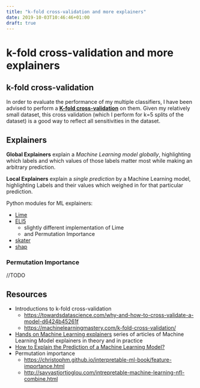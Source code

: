 ```yaml
---
title: "k-fold cross-validation and more explainers"
date: 2019-10-03T10:46:46+01:00
draft: true
---
```


# k-fold cross-validation and more explainers

## k-fold cross-validation

In order to evaluate the performance of my multiple classifiers, I have been advised to perform a [**K-fold cross-validation**](https://towardsdatascience.com/why-and-how-to-cross-validate-a-model-d6424b45261f) on them. Given my relatively small dataset, this cross validation (which I perform for k=5 splits of the dataset) is a good way to reflect all sensitivities in the dataset.

## Explainers

**Global Explainers** explain a _Machine Learning model globally_, highlighting which labels and which values of those labels matter most while making an arbitrary prediction.

**Local Explainers** explain a _single prediction_ by a Machine Learning model, highlighting Labels and their values which weighed in for that particular prediction.

Python modules for ML explainers:

- [Lime](https://github.com/marcotcr/lime)
- [ELI5](https://github.com/TeamHG-Memex/eli5)
  - slightly different implementation of Lime
  - and Permutation Importance
- [skater](https://github.com/oracle/Skater)
- [shap](https://github.com/slundberg/shap)

### Permutation Importance

//TODO

## Resources

- Introductions to k-fold cross-validation
  - https://towardsdatascience.com/why-and-how-to-cross-validate-a-model-d6424b45261f
  - https://machinelearningmastery.com/k-fold-cross-validation/
- [Hands on Machine Learning explainers](https://towardsdatascience.com/explainable-artificial-intelligence-part-3-hands-on-machine-learning-model-interpretation-e8ebe5afc608) series of articles of Machine Learning Model explainers in theory and in practice
- [How to Explain the Prediction of a Machine Learning Model?](https://lilianweng.github.io/lil-log/2017/08/01/how-to-explain-the-prediction-of-a-machine-learning-model.html#beta-black-box-explanation-through-transparent-approximations)
- Permutation importance
  - https://christophm.github.io/interpretable-ml-book/feature-importance.html
  - http://savvastjortjoglou.com/intrepretable-machine-learning-nfl-combine.html
